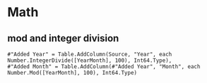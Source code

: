 # Math

## mod and integer division
```
#"Added Year" = Table.AddColumn(Source, "Year", each Number.IntegerDivide([YearMonth], 100), Int64.Type),
#"Added Month" = Table.AddColumn(#"Added Year", "Month", each Number.Mod([YearMonth], 100), Int64.Type)
```    
